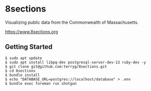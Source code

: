 # 8sections
Visualizing public data from the Commonwealth of Massachusetts.

https://www.8sections.org

## Getting Started

````
$ sudo apt update
$ sudo apt install libpq-dev postgresql-server-dev-13 ruby-dev -y
$ git clone git@github.com:terryg/8sections.git
$ cd 8sections
$ bundle install
$ echo "DATABASE_URL=postgres://localhost/database" > .env
$ bundle exec foreman run shotgun
````

